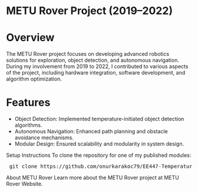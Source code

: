 # METU Rover Project (2019–2022)
# Overview
The METU Rover project focuses on developing advanced robotics solutions for exploration, object detection, and autonomous navigation. During my involvement from 2019 to 2022, I contributed to various aspects of the project, including hardware integration, software development, and algorithm optimization.

# Features

* Object Detection: Implemented temperature-initiated object detection algorithms.
* Autonomous Navigation: Enhanced path planning and obstacle avoidance mechanisms.
* Modular Design: Ensured scalability and modularity in system design.

Setup Instructions
To clone the repository for one of my published modules:



<pre> git clone https://github.com/onurkarakoc79/EE447-Temperature-Initiated-Object-Detection.git  </pre>
About METU Rover
Learn more about the METU Rover project at METU Rover Website.

